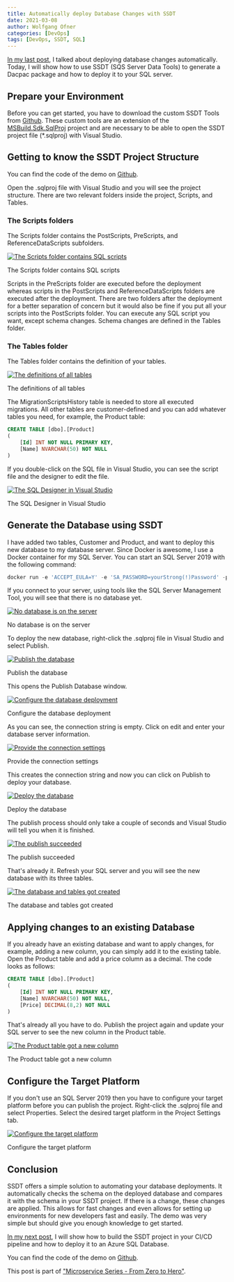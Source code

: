 ```yaml
---
title: Automatically deploy Database Changes with SSDT
date: 2021-03-08
author: Wolfgang Ofner
categories: [DevOps]
tags: [DevOps, SSDT, SQL]
---
```


[In my last post](/automate-database-deployments), I talked about deploying database changes automatically. Today, I will show how to use SSDT (SQS Server Data Tools) to generate a Dacpac package and how to deploy it to your SQL server.

## Prepare your Environment

Before you can get started, you have to download the custom SSDT Tools from [Github](https://github.com/4tecture/SSDTDataMigration/releases). These custom tools are an extension of the [MSBuild.Sdk.SqlProj](https://github.com/rr-wfm/MSBuild.Sdk.SqlProj/) project and are necessary to be able to open the SSDT project file (*.sqlproj) with Visual Studio.

## Getting to know the SSDT Project Structure

You can find the code of the demo on <a href="https://github.com/WolfgangOfner/ssdt-demo" target="_blank" rel="noopener noreferrer">Github</a>.

Open the .sqlproj file with Visual Studio and you will see the project structure. There are two relevant folders inside the project, Scripts, and Tables.

### The Scripts folders

The Scripts folder contains the PostScripts, PreScripts, and ReferenceDataScripts subfolders.

<div class="col-12 col-sm-10 aligncenter">
  <a href="/assets/img/posts/2021/03/The-Scripts-folder-contains-SQL-scripts.jpg"><img loading="lazy" src="/assets/img/posts/2021/03/The-Scripts-folder-contains-SQL-scripts.jpg" alt="The Scripts folder contains SQL scripts" /></a>
  
  <p>
   The Scripts folder contains SQL scripts
  </p>
</div>

Scripts in the PreScripts folder are executed before the deployment whereas scripts in the PostScripts and ReferenceDataScripts folders are executed after the deployment. There are two folders after the deployment for a better separation of concern but it would also be fine if you put all your scripts into the PostScripts folder. You can execute any SQL script you want, except schema changes. Schema changes are defined in the Tables folder.

### The Tables folder

The Tables folder contains the definition of your tables. 

<div class="col-12 col-sm-10 aligncenter">
  <a href="/assets/img/posts/2021/03/The-definitions-of-all-tables.jpg"><img loading="lazy" src="/assets/img/posts/2021/03/The-definitions-of-all-tables.jpg" alt="The definitions of all tables" /></a>
  
  <p>
   The definitions of all tables
  </p>
</div>

The MigrationScriptsHistory table is needed to store all executed migrations. All other tables are customer-defined and you can add whatever tables you need, for example, the Product table:

```sql
CREATE TABLE [dbo].[Product]
(
	[Id] INT NOT NULL PRIMARY KEY, 
    [Name] NVARCHAR(50) NOT NULL 
)
```

If you double-click on the SQL file in Visual Studio, you can see the script file and the designer to edit the file.

<div class="col-12 col-sm-10 aligncenter">
  <a href="/assets/img/posts/2021/03/The-SQL-Designer-in-Visual-Studio.jpg"><img loading="lazy" src="/assets/img/posts/2021/03/The-SQL-Designer-in-Visual-Studio.jpg" alt="The SQL Designer in Visual Studio" /></a>
  
  <p>
   The SQL Designer in Visual Studio
  </p>
</div>

## Generate the Database using SSDT

I have added two tables, Customer and Product, and want to deploy this new database to my database server. Since Docker is awesome, I use a Docker container for my SQL Server. You can start an SQL Server 2019 with the following command:

```PowerShell
docker run -e 'ACCEPT_EULA=Y' -e 'SA_PASSWORD=yourStrong(!)Password' -p 1433:1433 -d mcr.microsoft.com/mssql/server:2019-latest
```

If you connect to your server, using tools like the SQL Server Management Tool, you will see that there is no database yet.

<div class="col-12 col-sm-10 aligncenter">
  <a href="/assets/img/posts/2021/03/No-database-is-on-the-server.jpg"><img loading="lazy" src="/assets/img/posts/2021/03/No-database-is-on-the-server.jpg" alt="No database is on the server" /></a>
  
  <p>
   No database is on the server
  </p>
</div>

To deploy the new database, right-click the .sqlproj file in Visual Studio and select Publish.

<div class="col-12 col-sm-10 aligncenter">
  <a href="/assets/img/posts/2021/03/Publish-the-database.jpg"><img loading="lazy" src="/assets/img/posts/2021/03/Publish-the-database.jpg" alt="Publish the database" /></a>
  
  <p>
   Publish the database
  </p>
</div>

This opens the Publish Database window.

<div class="col-12 col-sm-10 aligncenter">
  <a href="/assets/img/posts/2021/03/Configure-the-database-deployment.jpg"><img loading="lazy" src="/assets/img/posts/2021/03/Configure-the-database-deployment.jpg" alt="Configure the database deployment" /></a>
  
  <p>
   Configure the database deployment
  </p>
</div>

As you can see, the connection string is empty. Click on edit and enter your database server information.

<div class="col-12 col-sm-10 aligncenter">
  <a href="/assets/img/posts/2021/03/Provide-the-connection-settings.jpg"><img loading="lazy" src="/assets/img/posts/2021/03/Provide-the-connection-settings.jpg" alt="Provide the connection settings" /></a>
  
  <p>
   Provide the connection settings
  </p>
</div>

This creates the connection string and now you can click on Publish to deploy your database.

<div class="col-12 col-sm-10 aligncenter">
  <a href="/assets/img/posts/2021/03/Deploy-the-database.jpg"><img loading="lazy" src="/assets/img/posts/2021/03/Deploy-the-database.jpg" alt="Deploy the database" /></a>
  
  <p>
   Deploy the database
  </p>
</div>

The publish process should only take a couple of seconds and Visual Studio will tell you when it is finished.

<div class="col-12 col-sm-10 aligncenter">
  <a href="/assets/img/posts/2021/03/The-publish-succeeded.jpg"><img loading="lazy" src="/assets/img/posts/2021/03/The-publish-succeeded.jpg" alt="The publish succeeded" /></a>
  
  <p>
   The publish succeeded
  </p>
</div>

That's already it. Refresh your SQL server and you will see the new database with its three tables.

<div class="col-12 col-sm-10 aligncenter">
  <a href="/assets/img/posts/2021/03/The-database-and-tables-got-created.jpg"><img loading="lazy" src="/assets/img/posts/2021/03/The-database-and-tables-got-created.jpg" alt="The database and tables got created" /></a>
  
  <p>
   The database and tables got created
  </p>
</div>

## Applying changes to an existing Database

If you already have an existing database and want to apply changes, for example, adding a new column, you can simply add it to the existing table. Open the Product table and add a price column as a decimal. The code looks as follows:

```sql
CREATE TABLE [dbo].[Product]
(
	[Id] INT NOT NULL PRIMARY KEY, 
    [Name] NVARCHAR(50) NOT NULL,
    [Price] DECIMAL(8,2) NOT NULL    
)
```

That's already all you have to do. Publish the project again and update your SQL server to see the new column in the Product table.

<div class="col-12 col-sm-10 aligncenter">
  <a href="/assets/img/posts/2021/03/The-Product-table-got-a-new-column.jpg"><img loading="lazy" src="/assets/img/posts/2021/03/The-Product-table-got-a-new-column.jpg" alt="The Product table got a new column" /></a>
  
  <p>
   The Product table got a new column
  </p>
</div>

## Configure the Target Platform

If you don't use an SQL Server 2019 then you have to configure your target platform before you can publish the project. Right-click the .sqlproj file and select Properties. Select the desired target platform in the Project Settings tab.

<div class="col-12 col-sm-10 aligncenter">
  <a href="/assets/img/posts/2021/03/Configure-the-target-platform.jpg"><img loading="lazy" src="/assets/img/posts/2021/03/Configure-the-target-platform.jpg" alt="Configure the target platform" /></a>
  
  <p>
   Configure the target platform
  </p>
</div>

## Conclusion

SSDT offers a simple solution to automating your database deployments. It automatically checks the schema on the deployed database and compares it with the schema in your SSDT project. If there is a change, these changes are applied. This allows for fast changes and even allows for setting up environments for new developers fast and easily. The demo was very simple but should give you enough knowledge to get started.

[In my next post](/deploy-dacpac-linux-azure-devops), I will show how to build the SSDT project in your CI/CD pipeline and how to deploy it to an Azure SQL Database.

You can find the code of the demo on <a href="https://github.com/WolfgangOfner/ssdt-demo" target="_blank" rel="noopener noreferrer">Github</a>.

This post is part of ["Microservice Series - From Zero to Hero"](/microservice-series-from-zero-to-hero).
